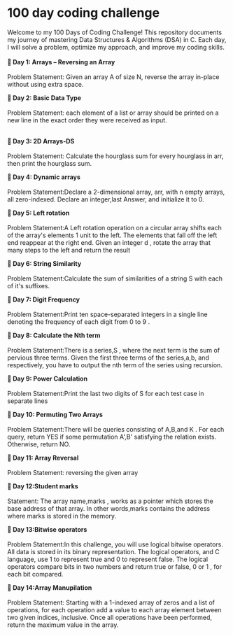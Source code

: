 # 100 day coding challenge
Welcome to my 100 Days of Coding Challenge! This repository documents my journey of mastering Data Structures & Algorithms (DSA) in C. Each day, I will solve a problem, optimize my approach, and improve my coding skills.<br> <br>
<strong>📌 Day 1: Arrays – Reversing an Array</strong><br><br>
Problem Statement: Given an array A of size N, reverse the array in-place without using extra space.

<strong>📌 Day 2: Basic Data Type</strong><br><br>
Problem Statement: each element of a list or array should be printed on a new line in the exact order they were received as input.</strong><br><br>

<strong>📌 Day 3: 2D Arrays-DS </strong><br><br>
Problem Statement: Calculate the hourglass sum for every hourglass in arr, then print the hourglass sum.

<strong>📌 Day 4: Dynamic arrays </strong><br><br>
Problem Statement:Declare a 2-dimensional array, arr, with n empty arrays, all zero-indexed.
Declare an integer,last Answer, and initialize it to 0.

<strong>📌 Day 5: Left rotation </strong><br><br>
Problem Statement:A Left rotation operation on a circular array shifts each of the array's elements 1 unit to the left. The elements that fall off the left end reappear at the right end. Given an integer d , rotate the array that many steps to the left and return the result

<strong>📌 Day 6: String Similarity </strong><br><br>
Problem Statement:Calculate the sum of similarities of a string S with each of it's suffixes.


<strong>📌 Day 7: Digit Frequency </strong><br><br>
Problem Statement:Print ten space-separated integers in a single line denoting the frequency of each digit from 0 to 9 .


<strong>📌 Day 8: Calculate the Nth term </strong><br><br>
Problem Statement:There is a series,S , where the next term is the sum of pervious three terms. Given the first three terms of the series,a,b, and  respectively, you have to output the nth term of the series using recursion.


<strong>📌 Day 9: Power Calculation </strong><br><br>
Problem Statement:Print the last two digits of S for each test case in separate lines

<strong>📌 Day 10: Permuting Two Arrays </strong><br><br>
Problem Statement:There will be  queries consisting of A,B,and K . For each query, return YES if some permutation A',B'  satisfying the relation exists. Otherwise, return NO.

<strong>📌 Day 11: Array Reversal</strong><br><br>
Problem Statement: reversing the given array

<strong>📌 Day 12:Student marks</strong><br><br> Statement: The array name,marks , works as a pointer which stores the base address of that array. In other words,marks contains the address where marks is stored in the memory.

<strong>📌 Day 13:Bitwise operators </strong><br><br>
Problem Statement:In this challenge, you will use logical bitwise operators. All data is stored in its binary representation. The logical operators, and C language, use 1 to represent true and 0 to represent false. The logical operators compare bits in two numbers and return true or false, 0 or 1 , for each bit compared.

<strong>📌 Day 14:Array Manupilation </strong><br><br>
Problem Statement: Starting with a 1-indexed array of zeros and a list of operations, for each operation add a value to each array element between two given indices, inclusive. Once all operations have been performed, return the maximum value in the array.











